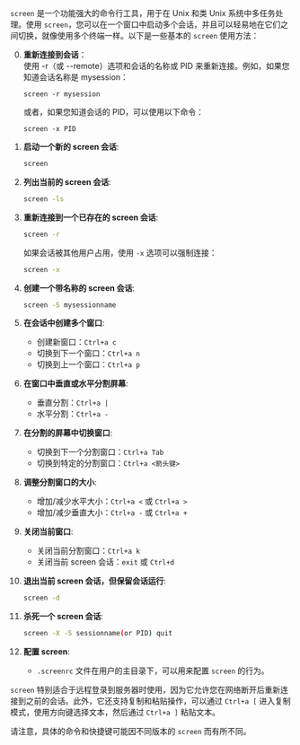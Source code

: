 `screen` 是一个功能强大的命令行工具，用于在 Unix 和类 Unix 系统中多任务处理。使用 `screen`，您可以在一个窗口中启动多个会话，并且可以轻易地在它们之间切换，就像使用多个终端一样。以下是一些基本的 `screen` 使用方法：

0. **重新连接到会话**：  
    使用 -r（或 --remote）选项和会话的名称或 PID 来重新连接。例如，如果您知道会话名称是 mysession：
    ```
    screen -r mysession
    ```
    或者，如果您知道会话的 PID，可以使用以下命令：
    ```
    screen -x PID
    ```

1. **启动一个新的 screen 会话**:
   ```sh
   screen
   ```

2. **列出当前的 screen 会话**:
   ```sh
   screen -ls
   ```

3. **重新连接到一个已存在的 screen 会话**:
   ```sh
   screen -r
   ```
   如果会话被其他用户占用，使用 `-x` 选项可以强制连接：
   ```sh
   screen -x
   ```

4. **创建一个带名称的 screen 会话**:
   ```sh
   screen -S mysessionname
   ```

5. **在会话中创建多个窗口**:
   - 创建新窗口：`Ctrl+a c`
   - 切换到下一个窗口：`Ctrl+a n`
   - 切换到上一个窗口：`Ctrl+a p`

6. **在窗口中垂直或水平分割屏幕**:
   - 垂直分割：`Ctrl+a |` 
   - 水平分割：`Ctrl+a -`

7. **在分割的屏幕中切换窗口**:
   - 切换到下一个分割窗口：`Ctrl+a Tab`
   - 切换到特定的分割窗口：`Ctrl+a <箭头键>`

8. **调整分割窗口的大小**:
   - 增加/减少水平大小：`Ctrl+a <` 或 `Ctrl+a >`
   - 增加/减少垂直大小：`Ctrl+a -` 或 `Ctrl+a +`

9. **关闭当前窗口**:
   - 关闭当前分割窗口：`Ctrl+a k`
   - 关闭当前 screen 会话：`exit` 或 `Ctrl+d`

10. **退出当前 screen 会话，但保留会话运行**:
    ```sh
    screen -d
    ```

11. **杀死一个 screen 会话**:
    ```sh
    screen -X -S sessionname(or PID) quit
    ```

12. **配置 screen**:
    - `.screenrc` 文件在用户的主目录下，可以用来配置 `screen` 的行为。

`screen` 特别适合于远程登录到服务器时使用，因为它允许您在网络断开后重新连接到之前的会话。此外，它还支持复制和粘贴操作，可以通过 `Ctrl+a [` 进入复制模式，使用方向键选择文本，然后通过 `Ctrl+a ]` 粘贴文本。

请注意，具体的命令和快捷键可能因不同版本的 `screen` 而有所不同。